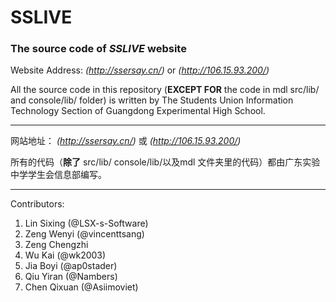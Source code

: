# SSLIVE
### The source code of _SSLIVE_ website  
  
Website Address: *(http://ssersay.cn/)* or *(http://106.15.93.200/)*  

All the source code in this repository (**EXCEPT FOR** the code in mdl src/lib/ and console/lib/ folder) is written by The Students Union Information Technology Section of Guangdong Experimental High School.

---
网站地址：  *(http://ssersay.cn/)* 或 *(http://106.15.93.200/)*  

所有的代码（**除了** src/lib/ console/lib/以及mdl 文件夹里的代码）都由广东实验中学学生会信息部编写。

---
Contributors:  
1. Lin Sixing (@LSX-s-Software)  
2. Zeng Wenyi (@vincenttsang)  
3. Zeng Chengzhi
4. Wu Kai (@wk2003)
5. Jia Boyi (@ap0stader)
6. Qiu Yiran (@Nambers)
7. Chen Qixuan (@Asiimoviet)
